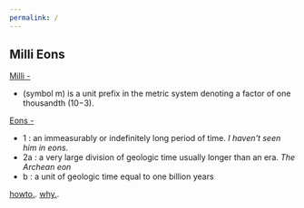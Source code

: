 ```yaml
---
permalink: /
---
```


## Milli Eons

[Milli -](https://en.wikipedia.org/wiki/Milli-)

- (symbol m) is a unit prefix in the metric system denoting a factor of one thousandth (10−3).

[Eons -](https://www.merriam-webster.com/dictionary/eon)

- 1 : an immeasurably or indefinitely long period of time. *I haven't seen him in eons.*
- 2a : a very large division of geologic time usually longer than an era. *The Archean eon*
-  b : a unit of geologic time equal to one billion years

[howto.](/howto). [why.](/why).
